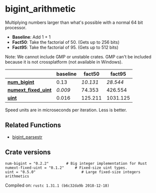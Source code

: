 # bigint_arithmetic
Multiplying numbers larger than what's possible with a normal 64 bit processor.

* **Baseline**: Add 1 + 1
* **Fact50**: Take the factorial of 50. (Gets up to 256 bits)
* **Fact95**: Take the factorial of 95. (Gets up to 512 bits)

Note: We cannot include GMP or unstable crates. GMP can't be included because it is not crossplatform (not available in Windows).

| | baseline | fact50 | fact95 |
| --- | --- | --- | --- |
| **[num_bigint](https://crates.io/crates/num_bigint)** | 0.13 | *10.131* | *28.544* |
| **[numext_fixed_uint](https://crates.io/crates/numext_fixed_uint)** | *0.009* | 74.353 | 426.554 |
| **[uint](https://crates.io/crates/uint)** | 0.016 | 125.211 | 1031.125 |

Speed units are in microseconds per iteration. Less is better.

## Related Functions

* [bigint_parsestr](../bigint_parsestr)

## Crate versions

    num-bigint = "0.2.2"        # Big integer implementation for Rust
    numext-fixed-uint = "0.1.2"     # Fixed-size uint types.
    uint = "0.5.0"                     # Large fixed-size integers arithmetics

Compiled on: `rustc 1.31.1 (b6c32da9b 2018-12-18)`